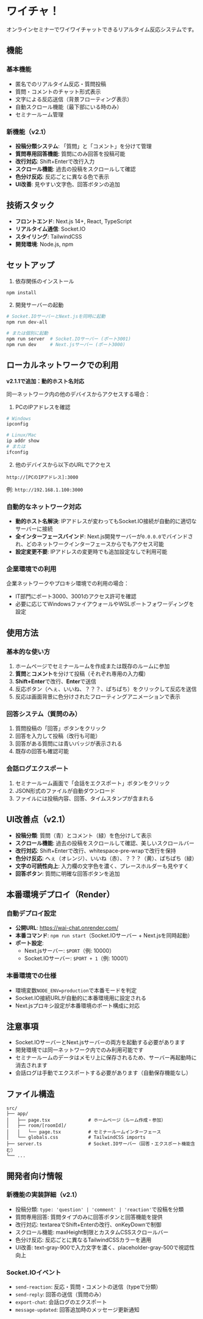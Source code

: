 # ワイチャ！

オンラインセミナーでワイワイチャットできるリアルタイム反応システムです。

## 機能

### 基本機能
- 匿名でのリアルタイム反応・質問投稿
- 質問・コメントのチャット形式表示
- 文字による反応送信（背景フローティング表示）
- 自動スクロール機能（最下部にいる時のみ）
- セミナールーム管理

### 新機能（v2.1）
- **投稿分類システム**: 「質問」と「コメント」を分けて管理
- **質問専用回答機能**: 質問にのみ回答を投稿可能
- **改行対応**: Shift+Enterで改行入力
- **スクロール機能**: 過去の投稿をスクロールして確認
- **色分け反応**: 反応ごとに異なる色で表示
- **UI改善**: 見やすい文字色、回答ボタンの追加

## 技術スタック

- **フロントエンド**: Next.js 14+, React, TypeScript
- **リアルタイム通信**: Socket.IO
- **スタイリング**: TailwindCSS
- **開発環境**: Node.js, npm

## セットアップ

1. 依存関係のインストール
```bash
npm install
```

2. 開発サーバーの起動
```bash
# Socket.IOサーバーとNext.jsを同時に起動
npm run dev-all

# または個別に起動
npm run server  # Socket.IOサーバー (ポート3001)
npm run dev     # Next.jsサーバー (ポート3000)
```

## ローカルネットワークでの利用

**v2.1.1で追加：動的ホスト名対応**

同一ネットワーク内の他のデバイスからアクセスする場合：

1. PCのIPアドレスを確認
```bash
# Windows
ipconfig

# Linux/Mac
ip addr show
# または
ifconfig
```

2. 他のデバイスから以下のURLでアクセス
```
http://[PCのIPアドレス]:3000
```

例: `http://192.168.1.100:3000`

### 自動的なネットワーク対応

- **動的ホスト名解決**: IPアドレスが変わってもSocket.IO接続が自動的に適切なサーバーに接続
- **全インターフェースバインド**: Next.js開発サーバーが`0.0.0.0`でバインドされ、どのネットワークインターフェースからでもアクセス可能
- **設定変更不要**: IPアドレスの変更時でも追加設定なしで利用可能

### 企業環境での利用

企業ネットワークやプロキシ環境での利用の場合：
- IT部門にポート3000、3001のアクセス許可を確認
- 必要に応じてWindowsファイアウォールやWSLポートフォワーディングを設定

## 使用方法

### 基本的な使い方
1. ホームページでセミナールームを作成または既存のルームに参加
2. **質問**と**コメント**を分けて投稿（それぞれ専用の入力欄）
3. **Shift+Enter**で改行、**Enter**で送信
4. 反応ボタン（へぇ、いいね、？？？、ぱちぱち）をクリックして反応を送信
5. 反応は画面背景に色分けされたフローティングアニメーションで表示

### 回答システム（質問のみ）
1. 質問投稿の「回答」ボタンをクリック
2. 回答を入力して投稿（改行も可能）
3. 回答がある質問には青いバッジが表示される
4. 既存の回答も確認可能

### 会話ログエクスポート
1. セミナールーム画面で「会話をエクスポート」ボタンをクリック
2. JSON形式のファイルが自動ダウンロード
3. ファイルには投稿内容、回答、タイムスタンプが含まれる

## UI改善点（v2.1）

- **投稿分類**: 質問（青）とコメント（緑）を色分けして表示
- **スクロール機能**: 過去の投稿をスクロールして確認、美しいスクロールバー
- **改行対応**: Shift+Enterで改行、whitespace-pre-wrapで改行を保持
- **色分け反応**: へぇ（オレンジ）、いいね（赤）、？？？（黄）、ぱちぱち（緑）
- **文字の可読性向上**: 入力欄の文字色を濃く、プレースホルダーも見やすく
- **回答ボタン**: 質問に明確な回答ボタンを追加

## 本番環境デプロイ（Render）

### 自動デプロイ設定
- **公開URL**: https://wai-chat.onrender.com/
- **本番コマンド**: `npm run start`（Socket.IOサーバー + Next.jsを同時起動）
- **ポート設定**: 
  - Next.jsサーバー: `$PORT`（例: 10000）
  - Socket.IOサーバー: `$PORT + 1`（例: 10001）

### 本番環境での仕様
- 環境変数`NODE_ENV=production`で本番モードを判定
- Socket.IO接続URLが自動的に本番環境用に設定される
- Next.jsプロキシ設定が本番環境のポート構成に対応

## 注意事項

- Socket.IOサーバーとNext.jsサーバーの両方を起動する必要があります
- 開発環境では同一ネットワーク内でのみ利用可能です
- セミナールームのデータはメモリ上に保存されるため、サーバー再起動時に消去されます
- 会話ログは手動でエクスポートする必要があります（自動保存機能なし）

## ファイル構造

```
src/
├── app/
│   ├── page.tsx              # ホームページ（ルーム作成・参加）
│   ├── room/[roomId]/
│   │   └── page.tsx          # セミナールームインターフェース
│   └── globals.css           # TailwindCSS imports
├── server.ts                 # Socket.IOサーバー（回答・エクスポート機能含む）
└── ...
```

## 開発者向け情報

### 新機能の実装詳細（v2.1）
- 投稿分類: `type: 'question' | 'comment' | 'reaction'`で投稿を分類
- 質問専用回答: 質問タイプのみに回答ボタンと回答機能を提供
- 改行対応: textareaでShift+Enterの改行、onKeyDownで制御
- スクロール機能: maxHeight制限とカスタムCSSスクロールバー
- 色分け反応: 反応ごとに異なるTailwindCSSカラーを適用
- UI改善: text-gray-900で入力文字を濃く、placeholder-gray-500で視認性向上

### Socket.IOイベント
- `send-reaction`: 反応・質問・コメントの送信（typeで分類）
- `send-reply`: 回答の送信（質問のみ）
- `export-chat`: 会話ログのエクスポート
- `message-updated`: 回答追加時のメッセージ更新通知